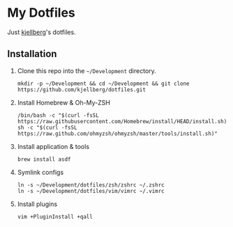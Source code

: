 # My Dotfiles

Just [kjellberg](https://github.com/kjellberg)'s dotfiles.

## Installation

1. Clone this repo into the ```~/Development``` directory.

    ```
    mkdir -p ~/Development && cd ~/Development && git clone https://github.com/kjellberg/dotfiles.git
    ```

2. Install Homebrew & Oh-My-ZSH

    ```
    /bin/bash -c "$(curl -fsSL https://raw.githubusercontent.com/Homebrew/install/HEAD/install.sh)"
    sh -c "$(curl -fsSL https://raw.github.com/ohmyzsh/ohmyzsh/master/tools/install.sh)"
    ```

3. Install application & tools

    ```
    brew install asdf
    ```

3. Symlink configs

    ```
    ln -s ~/Development/dotfiles/zsh/zshrc ~/.zshrc
    ln -s ~/Development/dotfiles/vim/vimrc ~/.vimrc
    ```

4. Install plugins

    ```
    vim +PluginInstall +qall
    ```
